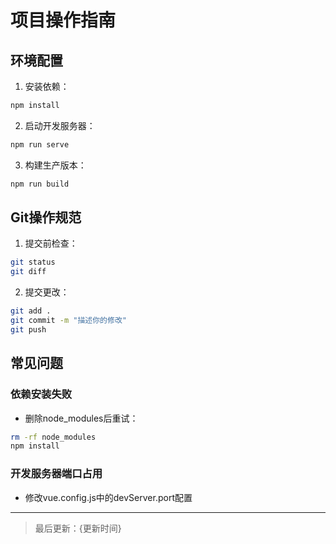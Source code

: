 
# 项目操作指南

## 环境配置
1. 安装依赖：
```bash
npm install
```

2. 启动开发服务器：
```bash
npm run serve
```

3. 构建生产版本：
```bash
npm run build
```

## Git操作规范
1. 提交前检查：
```bash
git status
git diff
```

2. 提交更改：
```bash
git add .
git commit -m "描述你的修改"
git push
```

## 常见问题
### 依赖安装失败
- 删除node_modules后重试：
```bash
rm -rf node_modules
npm install
```

### 开发服务器端口占用
- 修改vue.config.js中的devServer.port配置

---

> 最后更新：{更新时间}
